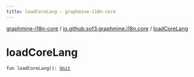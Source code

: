 ```yaml
---
title: loadCoreLang - graphmine-i18n-core
---
```


[graphmine-i18n-core](../index.html) / [io.github.sof3.graphmine.i18n.core](index.html) / [loadCoreLang](./load-core-lang.html)

# loadCoreLang

`fun loadCoreLang(): `[`Unit`](https://kotlinlang.org/api/latest/jvm/stdlib/kotlin/-unit/index.html)